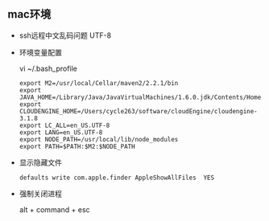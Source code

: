 ## mac环境

* ssh远程中文乱码问题  UTF-8

* 环境变量配置

    vi ~/.bash_profile

    ```
    export M2=/usr/local/Cellar/maven2/2.2.1/bin
    export JAVA_HOME=/Library/Java/JavaVirtualMachines/1.6.0.jdk/Contents/Home
    export CLOUDENGINE_HOME=/Users/cycle263/software/cloudEngine/cloudengine-3.1.8
    export LC_ALL=en_US.UTF-8
    export LANG=en_US.UTF-8
    export NODE_PATH=/usr/local/lib/node_modules
    export PATH=$PATH:$M2:$NODE_PATH
    ```
* 显示隐藏文件

    `defaults write com.apple.finder AppleShowAllFiles  YES`

* 强制关闭进程

  alt + command + esc
